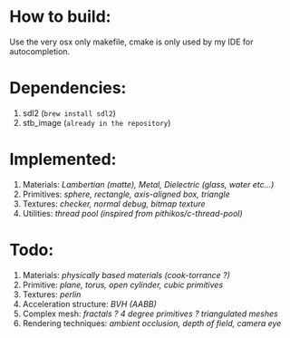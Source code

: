 How to build:
=============
Use the very osx only makefile, cmake is only used by my IDE for autocompletion.

Dependencies:
=============
1. sdl2 (`brew install sdl2`)
2. stb_image (`already in the repository`)

Implemented:
============
1. Materials: _Lambertian (matte), Metal, Dielectric (glass, water etc...)_
2. Primitives: _sphere, rectangle, axis-aligned box, triangle_
3. Textures: _checker, normal debug, bitmap texture_
4. Utilities: _thread pool (inspired from pithikos/c-thread-pool)_

Todo:
=====
1. Materials: _physically based materials (cook-torrance ?)_
2. Primitive: _plane, torus, open cylinder, cubic primitives_
3. Textures: _perlin_
4. Acceleration structure: _BVH (AABB)_
5. Complex mesh: _fractals ? 4 degree primitives ? triangulated meshes_
6. Rendering techniques: _ambient occlusion, depth of field, camera eye_